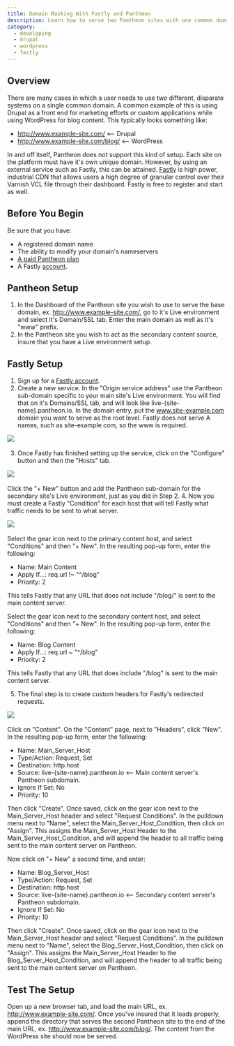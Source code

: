 ```yaml
---
title: Domain Masking With Fastly and Pantheon
description: Learn how to serve two Pantheon sites with one common domain by using Fastly to create a domain masking setup.
category:
  - developing
  - drupal
  - wordpress
  - fastly
---
```


## Overview

There are many cases in which a user needs to use two different, disparate systems on a single common domain. A common example of this is using Drupal as a front end for marketing efforts or custom applications while using WordPress for blog content. This typically looks something like:

* http://www.example-site.com/ <-- Drupal
* http://www.example-site.com/blog/ <-- WordPress

In and off itself, Pantheon does not support this kind of setup. Each site on the platform must have it's own unique domain. However, by using an external service such as Fastly, this can be attained.  [Fastly](https://www.fastly.com) is high power, industrial CDN that allows users a high degree of granular control over their Varnish VCL file through their dashboard. Fastly is free to register and start as well.


## Before You Begin

Be sure that you have:

- A registered domain name
- The ability to modify your domain's nameservers
- [A paid Pantheon plan](/docs/articles/sites/settings/selecting-a-plan)
- A Fastly [account](https://www.fastly.com/signup/).

## Pantheon Setup
1. In the Dashboard of the Pantheon site you wish to use to serve the base domain, ex. http://www.example-site.com/, go to it's Live environment and select it's Domain/SSL tab. Enter the main domain as well as it's "www" prefix.
2. In the Pantheon site you wish to act as the secondary content source, insure that you have a Live environment setup.

## Fastly Setup

1. Sign up for a [Fastly account](https://www.fastly.com/signup/).
2. Create a new service. In the "Origin service address" use the Pantheon sub-domain specific to your main site's Live environment. You will find that on it's Domains/SSL tab, and will look like live-{site-name}.pantheon.io. In the domain entry, put the www.site-example.com domain you want to serve as the root level. Fastly does not serve A names, such as site-example.com, so the www is required.

![](https://www.getpantheon.com/docs/assets/images/fastly_new_service.png)​

3. Once Fastly has finished setting up the service, click on the "Configure" button and then the "Hosts" tab.

![](https://www.getpantheon.com/docs/assets/images/fastly_new_backend.png)​

Click the "+ New" button and add the Pantheon sub-domain for the secondary site's Live environment, just as you did in Step 2.
4. Now you must create a Fastly "Condition" for each host that will tell Fastly what traffic needs to be sent to what server.

![](https://www.getpantheon.com/docs/assets/images/fastly_new_condition.png)​

Select the gear icon next to the primary content host, and select "Conditions" and then "+ New". In the resulting pop-up form, enter the following:

* Name: Main Content
* Apply If...: req.url !~ "^/blog"
* Priority: 2

This tells Fastly that any URL that does not include "/blog/" is sent to the main content server.

Select the gear icon next to the secondary content host, and select "Conditions" and then "+ New". In the resulting pop-up form, enter the following:

* Name: Blog Content
* Apply If...: req.url ~ "^/blog"
* Priority: 2

This tells Fastly that any URL that does include "/blog" is sent to the main content server.

5. The final step is to create custom headers for Fastly's redirected requests.

![](https://www.getpantheon.com/docs/assets/images/fastly_new_header.png)​

Click on "Content". On the "Content" page, next to "Headers", click "New". In the resulting pop-up form, enter the following:

* Name: Main_Server_Host
* Type/Action: Request, Set
* Destination: http.host
* Source: live-{site-name}.pantheon.io <-- Main content server's Pantheon subdomain.
* Ignore If Set: No
* Priority: 10

Then click "Create". Once saved, click on the gear icon next to the Main_Server_Host header and select "Request Conditions". In the pulldown menu next to "Name", select the Main_Server_Host_Condition, then click on "Assign". This assigns the Main_Server_Host Header to the Main_Server_Host_Condition, and will append the header to all traffic being sent to the main content server on Pantheon.

Now click on "+ New" a second time, and enter:

* Name: Blog_Server_Host
* Type/Action: Request, Set
* Destination: http.host
* Source: live-{site-name}.pantheon.io <-- Secondary content server's Pantheon subdomain.
* Ignore If Set: No
* Priority: 10

Then click "Create". Once saved, click on the gear icon next to the Main_Server_Host header and select "Request Conditions". In the pulldown menu next to "Name", select the Blog_Server_Host_Condition, then click on "Assign". This assigns the Main_Server_Host Header to the Blog_Server_Host_Condition, and will append the header to all traffic being sent to the main content server on Pantheon.

## Test The Setup

Open up a new browser tab, and load the main URL, ex. http://www.example-site.com/. Once you've insured that it loads properly, append the directory that serves the second Pantheon site to the end of the main URL, ex. http://www.example-site.com/blog/. The content from the WordPress site should now be served.
